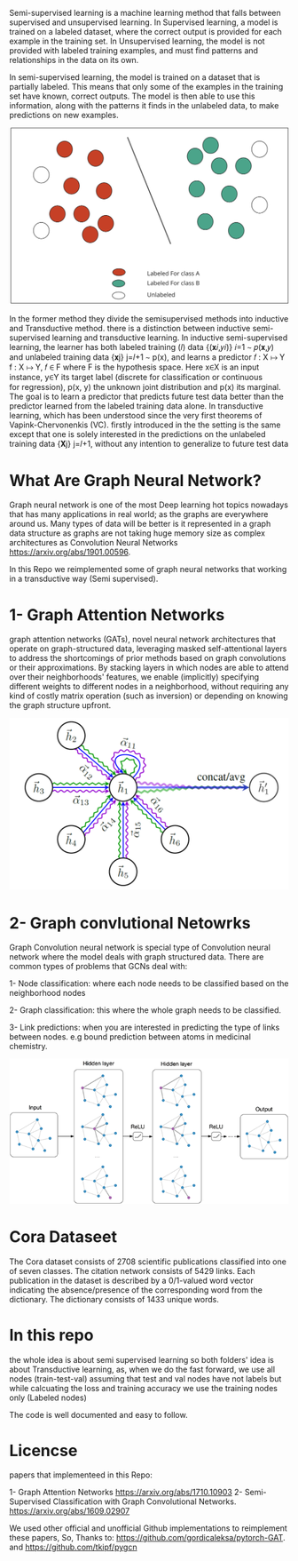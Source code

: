 Semi-supervised learning is a machine learning method that falls between supervised and unsupervised learning. In Supervised learning, a model is trained on a labeled dataset, where the correct output is provided for each example in the training set. In Unsupervised learning, the model is not provided with labeled training examples, and must find patterns and relationships in the data on its own.

In semi-supervised learning, the model is trained on a dataset that is partially labeled. This means that only some of the examples in the training set have known, correct outputs. The model is then able to use this information, along with the patterns it finds in the unlabeled data, to make predictions on new examples.



<div id="header" align="center">
  <img src="images/Semi_supervised.png" />
</div>


In the former method they divide the semisupervised methods into inductive and Transductive method. there is a distinction between inductive semi-supervised learning and transductive learning. In inductive semi-supervised learning, the learner has both labeled training (𝑙) data {(𝐱𝑖,𝑦𝑖)} 𝑖=1  ∼ 𝑝(𝐱,𝑦) and unlabeled training data {𝐱j} j=𝑙+1 ∼ p(x), and learns a predictor 𝑓 : X ↦ Y f : X ↦ Y, 𝑓 ∈ F where F is the hypothesis space. Here x∈X is an input instance, y∈Y its target label (discrete for classification or continuous for regression), p(x, y) the unknown joint distribution and p(x) its marginal. The goal is to learn a predictor that predicts future test data better than the predictor learned from the labeled training data alone. In transductive learning, which has been understood since the very first theorems of Vapink-Chervonenkis (VC). firstly introduced in the  the setting is the same except that one is solely interested in the predictions on the unlabeled training data {𝐗j} j=𝑙+1, without any intention to generalize to future test data 


# What Are Graph Neural Network?

Graph neural network is one of the most Deep learning hot topics nowadays that has many applications in real world; as the graphs are everywhere around us. Many types of data will be better is it represented in a graph data structure as graphs are not taking huge memory size as complex architectures as Convolution Neural Networks https://arxiv.org/abs/1901.00596. 

In this Repo we reimplemented some of graph neural networks that working in a transductive way (Semi supervised). 

# 1- Graph Attention Networks

graph attention networks (GATs), novel neural network architectures that operate on graph-structured data, leveraging masked self-attentional layers to address the shortcomings of prior methods based on graph convolutions or their approximations. By stacking layers in which nodes are able to attend over their neighborhoods' features, we enable (implicitly) specifying different weights to different nodes in a neighborhood, without requiring any kind of costly matrix operation (such as inversion) or depending on knowing the graph structure upfront.



<div id="header" align="center">
  <img src="images/GAT_schematic.PNG" />
</div>


# 2- Graph convlutional Netowrks
Graph Convolution neural network is special type of Convolution neural network where the model deals with graph structured data. There are common types of problems that GCNs deal with:

1- Node classification: where each node needs to be classified based on the neighborhood nodes

2- Graph classification: this where the whole graph needs to be classified.

3- Link predictions: when you are interested in predicting the type of links between nodes. e.g bound prediction between atoms in medicinal chemistry.



<div id="header" align="center">
  <img src="images/figure.png" />
</div>


# Cora Dataseet

The Cora dataset consists of 2708 scientific publications classified into one of seven classes. The citation network consists of 5429 links. Each publication in the dataset is described by a 0/1-valued word vector indicating the absence/presence of the corresponding word from the dictionary. The dictionary consists of 1433 unique words.

# In this repo 

the whole idea is about semi supervised learning so both folders' idea is about Transductive learning, as, when we do the fast forward, we use all nodes (train-test-val) assuming that test and val nodes have not labels but while calcuating the loss and training accuracy we use the training nodes only (Labeled nodes)

The code is well documented and easy to follow. 

# Licencse 

papers that implementeed in this Repo:

1- Graph Attention Networks  https://arxiv.org/abs/1710.10903
2- Semi-Supervised Classification with Graph Convolutional Networks. https://arxiv.org/abs/1609.02907

We used other official and unofficial Github implementations to reimplement these papers, So, Thanks to:
https://github.com/gordicaleksa/pytorch-GAT. and https://github.com/tkipf/pygcn 



